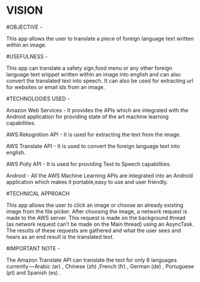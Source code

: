 # VISION

#OBJECTIVE - 

This app allows the user to translate a piece of foreign language text written within an image.

#USEFULNESS - 

This app can translate a safety sign,food menu or any other foreign language text snippet written within an image into english and can also convert the translated text into speech.
It can also be used for extracting url for websites or email ids from an image.

#TECHNOLOGIES USED - 

Amazon Web Services  - It provides the APIs which are integrated with the Android application for providing state of the art machine learning capabilities.

AWS Rekognition API - It is used for extracting the text from the image.

AWS Translate API - It is used to convert the foreign language text into english.

AWS Polly API - It is used for providing Text to Speech capabilities.

Android - All the AWS Machine Learning APIs are integrated into an Android application which makes it portable,easy to use and user friendly.

                       
#TECHNICAL APPROACH

This app allows the user to click an image or choose an already existing image from the file picker.
After choosing the image, a network request is made to the AWS server. This request is made on the background thread (as network request can’t be made on the Main thread) using an AsyncTask.
The results of these requests are gathered and what the user sees and hears as an end result is the translated text.

#IMPORTANT NOTE - 

The Amazon Translate API can translate the text for only 6 languages currently — Arabic (ar) , Chinese (zh) ,French (fr) , German (de) , Portuguese (pt) and Spanish (es) .
